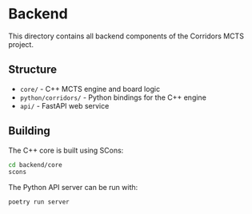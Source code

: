 # Backend

This directory contains all backend components of the Corridors MCTS project.

## Structure

- `core/` - C++ MCTS engine and board logic
- `python/corridors/` - Python bindings for the C++ engine  
- `api/` - FastAPI web service

## Building

The C++ core is built using SCons:

```bash
cd backend/core
scons
```

The Python API server can be run with:

```bash
poetry run server
```